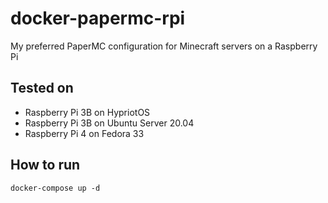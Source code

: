 # docker-papermc-rpi
My preferred PaperMC configuration for Minecraft servers on a Raspberry Pi

## Tested on
+ Raspberry Pi 3B on HypriotOS
+ Raspberry Pi 3B on Ubuntu Server 20.04
+ Raspberry Pi 4 on Fedora 33

## How to run
`docker-compose up -d`
